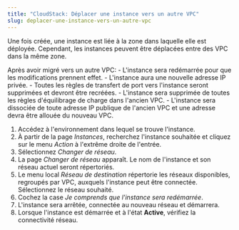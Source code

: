 ```yaml
---
title: "CloudStack: Déplacer une instance vers un autre VPC"
slug: deplacer-une-instance-vers-un-autre-vpc
---
```



Une fois créée, une instance est liée à la zone dans laquelle elle est déployée. Cependant, les instances peuvent être déplacées entre des VPC dans la même zone.

Après avoir migré vers un autre VPC:
    - L'instance sera redémarrée pour que les modifications prennent effet.
    - L'instance aura une nouvelle adresse IP privée.
    - Toutes les règles de transfert de port vers l'instance seront supprimées et devront être recréées.
    - L'instance sera supprimée de toutes les règles d'équilibrage de charge dans l'ancien VPC.
    - L'instance sera dissociée de toute adresse IP publique de l'ancien VPC et une adresse devra être allouée du nouveau VPC.
    
1. Accédez à l'environnement dans lequel se trouve l'instance.
1. À partir de la page *Instances*, recherchez l'instance souhaitée et cliquez sur le menu *Action* à l'extrême droite de l'entrée.
1. Sélectionnez *Changer de réseau*.
1. La page *Changer de réseau* apparaît. Le nom de l'instance et son réseau actuel seront répertoriés.
1. Le menu local *Réseau de destination* répertorie les réseaux disponibles, regroupés par VPC, auxquels l'instance peut être connectée. Sélectionnez le réseau souhaité.
1. Cochez la case *Je comprends que l'instance sera redémarrée*.
1. L'instance sera arrêtée, connectée au nouveau réseau et démarrera.
1. Lorsque l'instance est démarrée et à l'état **Active**, vérifiez la connectivité réseau.
